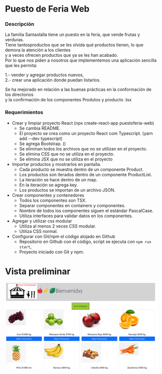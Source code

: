# Puesto de Feria Web
### Descripción
La familia Santaolalla tiene un puesto en la feria, que vende frutas y verduras.  
Tiene tantosproductos que se les olvida qué productos tienen, lo que demora la atención a los clientes  
y a veces ofrecen productos que ya se les han acabado.   
Por lo que nos piden a nosotros que implementemos una aplicación sencilla que les permita:  

1.- vender y agregar productos nuevos,  
2.- crear una aplicación donde puedan listarlos.

Se ha mejorado en relación a las buenas prácticas en la conformación de los directorios   
y la confirmación de los componentes Produtos y producto .tsx  

### Requerimientos
- Crear y limpiar proyecto React (npx create-react-app puestoferia-web)  
    - Se cambia README.
    - El proyecto se crea como un proyecto React com Typescript. (yarn add --dev typescript)
    - Se agrega Bootstrap. (<!-- Bootstrap CSS -->)
    - Se eliminan todos los archivos que no se utilizan en el proyecto.
    - Se elimina CSS que no se utiliza en el proyecto.
    - Se elimina JSX que no se utiliza en el proyecto
- Importar productos y mostrarlos en pantalla.  
    - Cada producto se muestra dentro de un componente Product.
    - Los productos son iterados dentro de un componente ProductList.
    - La iteración se hace dentro de un map.
    - En la iteración se agrega key.
    - Los productos se importan de un archivo JSON.  
- Crear componentes y contenedores  
    - Todos los componentes son TSX.
    - Separar componentes en containers y componentes.
    - Nombre de todos los componentes siguen el estándar PascalCase.
    - Utiliza interfaces para validar datos en los componentes.  
- Agregar y utilizar css modular  
    - Utiliza al menos 2 veces CSS modular.  
    - Utiliza CSS normal.   
- Configurar con Git/npm el código alojado en Github  
    - Repositorio en Github con el código, script se ejecuta con `npm run start`,
    - Proyecto iniciado con Git y npm.
    

#  Vista preliminar 


![Preview](./public/aplicacionweb.png)

    

